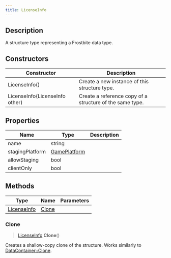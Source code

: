 ```yaml
---
title: LicenseInfo
---
```

## Description

A structure type representing a Frostbite data type.

## Constructors

| Constructor                    | Description                                              |
| ------------------------------ | -------------------------------------------------------- |
| LicenseInfo()                  | Create a new instance of this structure type.            |
| LicenseInfo(LicenseInfo other) | Create a reference copy of a structure of the same type. |

## Properties

| Name            | Type                         | Description |
| --------------- | ---------------------------- | ----------- |
| name            | string                       |             |
| stagingPlatform | [GamePlatform](GamePlatform) |             |
| allowStaging    | bool                         |             |
| clientOnly      | bool                         |             |

## Methods

| Type                       | Name            | Parameters |
| -------------------------- | --------------- | ---------- |
| [LicenseInfo](LicenseInfo) | [Clone](#clone) |            |

### Clone

> [LicenseInfo](LicenseInfo) **Clone**()

Creates a shallow-copy clone of the structure. Works similarly to [DataContainer::Clone](/vext/ref/shared/class/datacontainer#clone).
